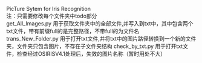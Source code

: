 PicTure Sytem for Iris Recognition  
注：只需要修改每个文件夹中todo部分  
get_All_Images.py 用于获取文件夹中的全部文件,并写入到txt中，其中包含两个txt文件，带有前缀full的是完整路径，不带full的为文件名  
trans_New_Folder.py 用于打开txt文件,并将txt中的图片路径转换到一个新的文件夹，文件夹只包含图片，不存在子文件夹结构
check_by_txt.py 用于打开txt文件，检查经过OSIRISV4.1处理后，失效的图片名称（暂时用处不大）

